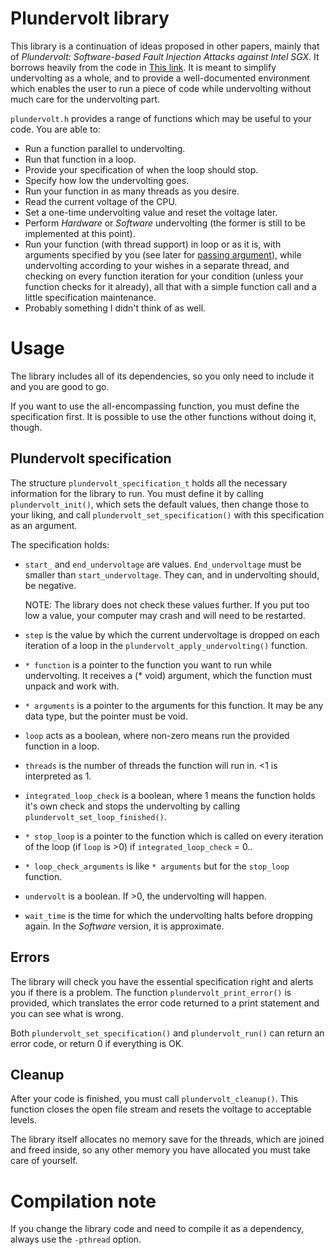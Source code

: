 # Plundervolt library #
This library is a continuation of ideas proposed in other papers, mainly that of *Plundervolt: Software-based Fault Injection Attacks against Intel SGX*. It borrows heavily from the code in [This link](https://github.com/KitMurdock/plundervolt). It is meant to simplify undervolting as a whole, and to provide a well-documented environment which enables the user to run a piece of code while undervolting without much care for the undervolting part.

`plundervolt.h` provides a range of functions which may be useful to your code. You are able to:

  - Run a function parallel to undervolting.
  - Run that function in a loop.
  - Provide your specification of when the loop should stop.
  - Specify how low the undervolting goes.
  - Run your function in as many threads as you desire.
  - Read the current voltage of the CPU.
  - Set a one-time undervolting value and reset the voltage later.
  - Perform *Hardware* or *Software* undervolting (the former is still to be implemented at this point).
  - Run your function (with thread support) in loop or as it is, with arguments specified by you (see later for [passing argument](#Passing-Arguments)), while undervolting according to your wishes in a separate thread, and checking on every function iteration for your condition (unless your function checks for it already), all that with a simple function call and a little specification maintenance.
  - Probably something I didn't think of as well.
  
# Usage #
The library includes all of its dependencies, so you only need to include it and you are good to go.

If you want to use the all-encompassing function, you must define the specification first. It is possible to use the other functions without doing it, though.

## Plundervolt specification ##
The structure `plundervolt_specification_t` holds all the necessary information for the library to run. You must define it by calling `plundervolt_init()`, which sets the default values, then change those to your liking, and call `plundervolt_set_specification()` with this specification as an argument.

The specification holds:

  * `start_` and `end_undervoltage` are values. `End_undervoltage` must be smaller than `start_undervoltage`. They can, and in undervolting should, be negative.

	NOTE: The library does not check these values further. If you put too low a value, your computer may crash and will need to be restarted.
  * `step` is the value by which the current undervoltage is dropped on each iteration of a loop in the `plundervolt_apply_undervolting()` function.
  * `* function` is a pointer to the function you want to run while undervolting. It receives a (\* void) argument, which the function must unpack and work with.
  * `* arguments` is a pointer to the arguments for this function. It may be any data type, but the pointer must be void.
  * `loop` acts as a boolean, where non-zero means run the provided function in a loop.
  * `threads` is the number of threads the function will run in. <1 is interpreted as 1.
  * `integrated_loop_check` is a boolean, where 1 means the function holds it's own check and stops the undervolting by calling `plundervolt_set_loop_finished()`.
  * `* stop_loop` is a pointer to the function which is called on every iteration of the loop (if `loop` is >0) if `integrated_loop_check` = 0..
  * `* loop_check_arguments` is like `* arguments` but for the `stop_loop` function.
  * `undervolt` is a boolean. If >0, the undervolting will happen.
  * `wait_time` is the time for which the undervolting halts before dropping again. In the *Software* version, it is approximate.

## Errors ##

The library will check you have the essential specification right and alerts you if there is a problem. The function `plundervolt_print_error()` is provided, which translates the error code returned to a print statement and you can see what is wrong.

Both `plundervolt_set_specification()` and `plundervolt_run()` can return an error code, or return 0 if everything is OK.

## Cleanup ##

After your code is finished, you must call `plundervolt_cleanup()`. This function closes the open file stream and resets the voltage to acceptable levels.

The library itself allocates no memory save for the threads, which are joined and freed inside, so any other memory you have allocated you must take care of yourself.

# Compilation note #
If you change the library code and need to compile it as a dependency, always use the `-pthread` option.